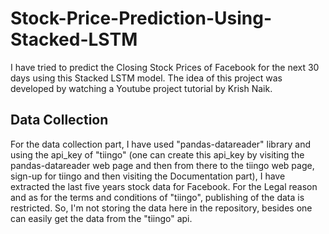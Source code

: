 # Stock-Price-Prediction-Using-Stacked-LSTM

I have tried to predict the Closing Stock Prices of Facebook for the next 30 days using this Stacked LSTM model. The idea of this project was developed by watching a Youtube project tutorial by Krish Naik.

## Data Collection
For the data collection part, I have used "pandas-datareader" library and using the api_key of "tiingo" (one can create this api_key by visiting the pandas-datareader web page and then from there to the tiingo web page, sign-up for tiingo and then visiting the Documentation part), I have extracted the last five years stock data for Facebook.
For the Legal reason and as for the terms and conditions of "tiingo", publishing of the data is restricted. So, I'm not storing the data here in the repository, besides one can easily get the data from the "tiingo" api.

